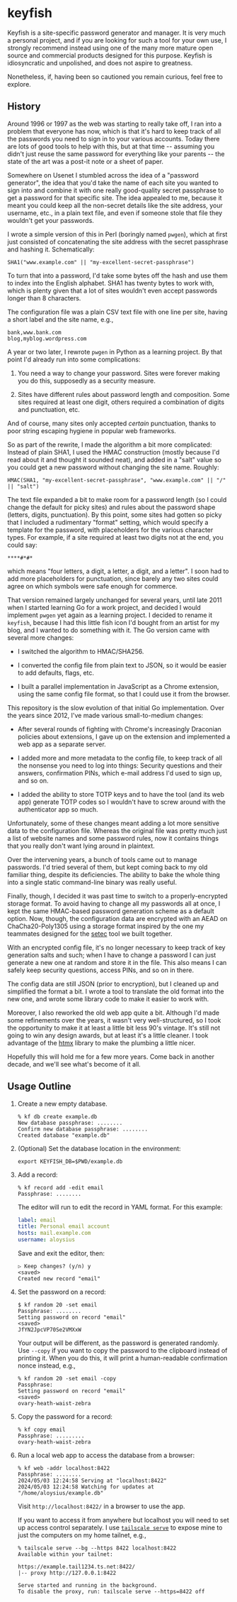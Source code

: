 # keyfish

Keyfish is a site-specific password generator and manager.  It is very much a
personal project, and if you are looking for such a tool for your own use, I
strongly recommend instead using one of the many more mature open source and
commercial products designed for this purpose. Keyfish is idiosyncratic and
unpolished, and does not aspire to greatness.

Nonetheless, if, having been so cautioned you remain curious, feel free to
explore.

## History

Around 1996 or 1997 as the web was starting to really take off, I ran into a
problem that everyone has now, which is that it's hard to keep track of all the
passwords you need to sign in to your various accounts. Today there are lots of
good tools to help with this, but at that time -- assuming you didn't just
reuse the same password for everything like your parents -- the state of the
art was a post-it note or a sheet of paper.

Somewhere on Usenet I stumbled across the idea of a "password generator", the
idea that you'd take the name of each site you wanted to sign into and combine
it with one really good-quality secret passphrase to get a password for that
specific site. The idea appealed to me, because it meant you could keep all the
non-secret details like the site address, your username, etc., in a plain text
file, and even if someone stole that file they wouldn't get your passwords.

I wrote a simple version of this in Perl (boringly named `pwgen`), which at
first just consisted of concatenating the site address with the secret
passphrase and hashing it.  Schematically:

    SHA1("www.example.com" || "my-excellent-secret-passphrase")

To turn that into a password, I'd take some bytes off the hash and use them to
index into the English alphabet. SHA1 has twenty bytes to work with, which is
plenty given that a lot of sites wouldn't even accept passwords longer than 8
characters.

The configuration file was a plain CSV text file with one line per site, having
a short label and the site name, e.g.,

    bank,www.bank.com
    blog,myblog.wordpress.com

A year or two later, I rewrote `pwgen` in Python as a learning project. By that
point I'd already run into some complications:

1. You need a way to change your password. Sites were forever making you do
   this, supposedly as a security measure.

2. Sites have different rules about password length and composition. Some sites
   required at least one digit, others required a combination of digits and
   punctuation, etc.

And of course, many sites only accepted _certain_ punctuation, thanks to poor
string escaping hygiene in popular web frameworks.

So as part of the rewrite, I made the algorithm a bit more complicated: Instead
of plain SHA1, I used the HMAC construction (mostly because I'd read about it
and thought it sounded neat), and added in a "salt" value so you could get a
new password without changing the site name. Roughly:

    HMAC(SHA1, "my-excellent-secret-passphrase", "www.example.com" || "/" || "salt")

The text file expanded a bit to make room for a password length (so I could
change the default for picky sites) and rules about the password shape
(letters, digits, punctuation). By this point, some sites had gotten so picky
that I included a rudimentary "format" setting, which would specify a template
for the password, with placeholders for the various character types. For
example, if a site required at least two digits not at the end, you could say:

    ****#*#*

which means "four letters, a digit, a letter, a digit, and a letter". I soon
had to add more placeholders for punctuation, since barely any two sites could
agree on which symbols were safe enough for commerce.

That version remained largely unchanged for several years, until late 2011 when
I started learning Go for a work project, and decided I would implement `pwgen`
yet again as a learning project. I decided to rename it `keyfish`, because I
had this little fish icon I'd bought from an artist for my blog, and I wanted
to do something with it. The Go version came with several more changes:

- I switched the algorithm to HMAC/SHA256.

- I converted the config file from plain text to JSON, so it would be easier to
  add defaults, flags, etc.

- I built a parallel implementation in JavaScript as a Chrome extension, using
  the same config file format, so that I could use it from the browser.

This repository is the slow evolution of that initial Go implementation.  Over
the years since 2012, I've made various small-to-medium changes:

- After several rounds of fighting with Chrome's increasingly Draconian
  policies about extensions, I gave up on the extension and implemented a web
  app as a separate server.

- I added more and more metadata to the config file, to keep track of all the
  nonsense you need to log into things: Security questions and their answers,
  confirmation PINs, which e-mail address I'd used to sign up, and so on.

- I added the ability to store TOTP keys and to have the tool (and its web app)
  generate TOTP codes so I wouldn't have to screw around with the authenticator
  app so much.

Unfortunately, some of these changes meant adding a lot more sensitive data to
the configuration file. Whereas the original file was pretty much just a list
of website names and some password rules, now it contains things that you
really don't want lying around in plaintext.

Over the intervening years, a bunch of tools came out to manage passwords.  I'd
tried several of them, but kept coming back to my old familiar thing, despite
its deficiencies. The ability to bake the whole thing into a single static
command-line binary was really useful.

Finally, though, I decided it was past time to switch to a properly-encrypted
storage format. To avoid having to change all my passwords all at once, I kept
the same HMAC-based password generation scheme as a default option. Now,
though, the configuration data are encrypted with an AEAD on ChaCha20-Poly1305
using a storage format inspired by the one my teammates designed for the
[setec](https://github.com/tailscale/setec) tool we built together.

With an encrypted config file, it's no longer necessary to keep track of key
generation salts and such; when I have to change a password I can just generate
a new one at random and store it in the file. This also means I can safely keep
security questions, access PINs, and so on in there.

The config data are still JSON (prior to encryption), but I cleaned up and
simplified the format a bit. I wrote a tool to translate the old format into
the new one, and wrote some library code to make it easier to work with.

Moreover, I also reworked the old web app quite a bit. Although I'd made some
refinements over the years, it wasn't very well-structured, so I took the
opportunity to make it at least a little bit less 90's vintage. It's still not
going to win any design awards, but at least it's a little cleaner. I took
advantage of the [htmx](https://htmx.org/) library to make the plumbing a
little nicer.

Hopefully this will hold me for a few more years. Come back in another decade,
and we'll see what's become of it all.

## Usage Outline

1. Create a new empty database.

    ```shell
    % kf db create example.db
    New database passphrase: ........
    Confirm new database passphrase: ........
    Created database "example.db"
    ```

2. (Optional) Set the database location in the environment:

    ```shell
    export KEYFISH_DB=$PWD/example.db
    ```

3. Add a record:

    ```shell
    % kf record add -edit email
    Passphrase: ........
    ```

    The editor will run to edit the record in YAML format.
    For this example:

    ```yaml
    label: email
    title: Personal email account
    hosts: mail.example.com
    username: aloysius
    ```

    Save and exit the editor, then:

    ```shell
    ▷ Keep changes? (y/n) y
    <saved>
    Created new record "email"
    ```

4. Set the password on a record:

    ```shell
    $ kf random 20 -set email
    Passphrase: ........
    Setting password on record "email"
    <saved>
    JfYN2JpcVP70Se2VMXxW
    ```

    Your output will be different, as the password is generated randomly.  Use
    `--copy` if you want to copy the password to the clipboard instead of
    printing it. When you do this, it will print a human-readable confirmation
    nonce instead, e.g.,

    ```shell
    % kf random 20 -set email -copy
    Passphrase:
    Setting password on record "email"
    <saved>
    ovary-heath-waist-zebra
    ```

5. Copy the password for a record:

    ```shell
    % kf copy email
    Passphrase: .........
    ovary-heath-waist-zebra
    ```

6. Run a local web app to access the database from a browser:

    ```shell
    % kf web -addr localhost:8422
    Passphrase: ........
    2024/05/03 12:24:58 Serving at "localhost:8422"
    2024/05/03 12:24:58 Watching for updates at "/home/aloysius/example.db"
    ```

    Visit `http://localhost:8422/` in a browser to use the app.

    If you want to access it from anywhere but localhost you will need to set
    up access control separately. I use [`tailscale serve`][tss] to expose mine
    to just the computers on my home tailnet, e.g.,

     ```shell
     % tailscale serve --bg --https 8422 localhost:8422
     Available within your tailnet:

     https://example.tail1234.ts.net:8422/
     |-- proxy http://127.0.0.1:8422

     Serve started and running in the background.
     To disable the proxy, run: tailscale serve --https=8422 off
     ```

[tss]: https://tailscale.com/kb/1242/tailscale-serve
